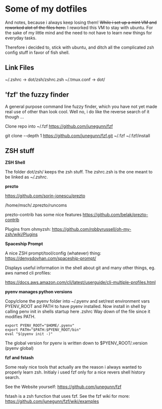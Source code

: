 # Some of my dotfiles

And notes, because i always keep losing them!
~~While i set up a mint VM and reworked alot of the files here.~~
I reworked this VM to stay with ubuntu. For the sake of my little mind
and the need to not have to learn new things for everyday tasks.

Therefore i decided to, stick with ubuntu, and ditch all the complicated zsh
config stuff in favor of fish shell.


## Link Files

~/.zshrc -> dot/zsh/zshrc.zsh
~/.tmux.conf -> dot/

## 'fzf' the fuzzy finder

A general purpose command line fuzzy finder, which you have not yet made
real use of other than look cool. Well no, i do like the reverse search of it though ...

Clone repo into ~/.fzf
https://github.com/junegunn/fzf

git clone --depth 1 https://github.com/junegunn/fzf.git ~/.fzf
~/.fzf/install

## ZSH stuff

__ZSH Shell__

The folder dot/zsh/ keeps the zsh stuff.  The zshrc.zsh is the one meant to be
linked as *~/.zshrc*.

__prezto__

https://github.com/sorin-ionescu/prezto

/home/msch/.zprezto/runcoms

prezto-contrib has some nice features https://github.com/belak/prezto-contrib


Plugins from ohmyzsh: https://github.com/robbyrussell/oh-my-zsh/wiki/Plugins

__Spaceship Prompt__

A nice ZSH prompt/tool/config (whatever) thing: https://denysdovhan.com/spaceship-prompt/

Displays useful information in the shell about git and many other things, eg. aws named cli profiles:

https://docs.aws.amazon.com/cli/latest/userguide/cli-multiple-profiles.html

__pyenv manages python versions__

Copy/clone the pyenv folder into ~/.pyenv and set/rest environment
vars PYENV_ROOT and PATH to have pyenv installed. Now install in shell by
calling penv init in shells startup here .zshrc
Way down of the file since it modifies PATH.

    export PYENV_ROOT="$HOME/.pyenv"
    export PATH="$PATH:$PYENV_ROOT/bin"
    eval "$(pyenv init -)"

The global version for pyenv is written down to $PYENV_ROOT/.version (pyenv global)


__fzf and fstash__

Some realy nice tools that actually are the reason i always wanted to properly learn zsh. Initialy i used fzf only for
a nice revers shell history search.

See the Website yourself: https://github.com/junegunn/fzf

fstash is a zsh function that uses fzf. See the fzf wiki for more:
https://github.com/junegunn/fzf/wiki/examples
